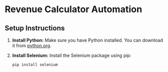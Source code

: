 # Revenue Calculator Automation

## Setup Instructions

1. **Install Python:** Make sure you have Python installed. You can download it from [python.org](https://www.python.org/downloads/).

2. **Install Selenium:** Install the Selenium package using pip:
   ```sh
   pip install selenium
